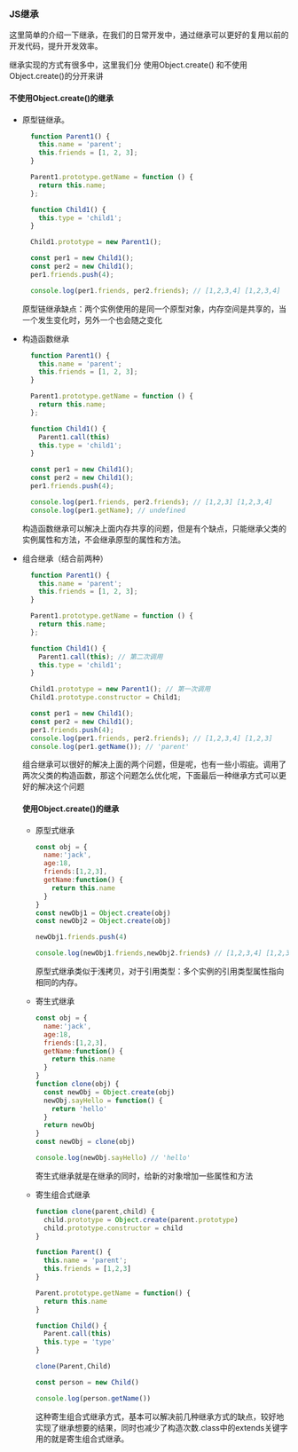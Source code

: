 ### JS继承

这里简单的介绍一下继承，在我们的日常开发中，通过继承可以更好的复用以前的开发代码，提升开发效率。

继承实现的方式有很多中，这里我们分 使用Object.create() 和不使用Object.create()的分开来讲

#### 不使用Object.create()的继承

+ 原型链继承。

  ```jsx
    function Parent1() {
      this.name = 'parent';
      this.friends = [1, 2, 3];
    }
  
    Parent1.prototype.getName = function () {
      return this.name;
    };
  
    function Child1() {
      this.type = 'child1';
    }
  
    Child1.prototype = new Parent1();
  
    const per1 = new Child1();
    const per2 = new Child1();
    per1.friends.push(4);
  
    console.log(per1.friends, per2.friends); // [1,2,3,4] [1,2,3,4]
  ```

  原型链继承缺点：两个实例使用的是同一个原型对象，内存空间是共享的，当一个发生变化时，另外一个也会随之变化

+ 构造函数继承

  ```jsx
    function Parent1() {
      this.name = 'parent';
      this.friends = [1, 2, 3];
    }
  
    Parent1.prototype.getName = function () {
      return this.name;
    };
  
    function Child1() {
      Parent1.call(this)
      this.type = 'child1';
    }
  
    const per1 = new Child1();
    const per2 = new Child1();
    per1.friends.push(4);
  
    console.log(per1.friends, per2.friends); // [1,2,3] [1,2,3,4]
    console.log(per1.getName); // undefined
  ```

  构造函数继承可以解决上面内存共享的问题，但是有个缺点，只能继承父类的实例属性和方法，不会继承原型的属性和方法。

+ 组合继承（结合前两种）

  ```jsx
    function Parent1() {
      this.name = 'parent';
      this.friends = [1, 2, 3];
    }
  
    Parent1.prototype.getName = function () {
      return this.name;
    };
  
    function Child1() {
      Parent1.call(this); // 第二次调用
      this.type = 'child1';
    }
  
    Child1.prototype = new Parent1(); // 第一次调用
    Child1.prototype.constructor = Child1;
  
    const per1 = new Child1();
    const per2 = new Child1();
    per1.friends.push(4);
    console.log(per1.friends, per2.friends); // [1,2,3,4] [1,2,3]
    console.log(per1.getName()); // 'parent'
  ```

  组合继承可以很好的解决上面的两个问题，但是呢，也有一些小瑕疵。调用了两次父类的构造函数，那这个问题怎么优化呢，下面最后一种继承方式可以更好的解决这个问题

  

  #### 使用Object.create()的继承

  + 原型式继承

    ```jsx
    const obj = {
      name:'jack',
      age:18,
      friends:[1,2,3],
      getName:function() {
        return this.name
      }
    }
    const newObj1 = Object.create(obj)
    const newObj2 = Object.create(obj)
    
    newObj1.friends.push(4)
    
    console.log(newObj1.friends,newObj2.friends) // [1,2,3,4] [1,2,3,4]
    
    ```

    原型式继承类似于浅拷贝，对于引用类型：多个实例的引用类型属性指向相同的内存。

  + 寄生式继承

    ```jsx
    const obj = {
      name:'jack',
      age:18,
      friends:[1,2,3],
      getName:function() {
        return this.name
      }
    }
    function clone(obj) {
      const newObj = Object.create(obj)
      newObj.sayHello = function() {
        return 'hello'
      }
      return newObj
    }
    const newObj = clone(obj)
    
    console.log(newObj.sayHello) // 'hello'
    ```

    寄生式继承就是在继承的同时，给新的对象增加一些属性和方法

  + 寄生组合式继承

    ```jsx
    function clone(parent,child) {
      child.prototype = Object.create(parent.prototype)
      child.prototype.constructor = child
    }
    
    function Parent() {
      this.name = 'parent';
      this.friends = [1,2,3]
    }
    
    Parent.prototype.getName = function() {
      return this.name
    }
    
    function Child() {
      Parent.call(this)
      this.type = 'type'
    }
    
    clone(Parent,Child)
    
    const person = new Child()
    
    console.log(person.getName())
    ```

    这种寄生组合式继承方式，基本可以解决前几种继承方式的缺点，较好地实现了继承想要的结果，同时也减少了构造次数.class中的extends关键字用的就是寄生组合式继承。

  

